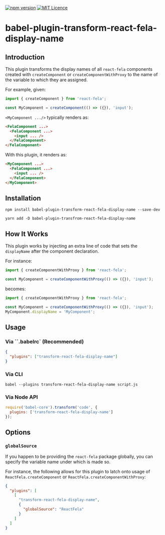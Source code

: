 [![npm version](https://badge.fury.io/js/babel-plugin-transform-react-fela-display-name.svg)](https://badge.fury.io/js/babel-plugin-transform-react-fela-display-name)
[![MIT Licence](https://badges.frapsoft.com/os/mit/mit.svg?v=103)](https://opensource.org/licenses/mit-license.php)

# babel-plugin-transform-react-fela-display-name

## Introduction

This plugin transforms the display names of all `react-fela` components created with `createComponent` or `createComponentWithProxy` to the name of the variable to which they are assigned.

For example, given:

```js
import { createComponent } from 'react-fela';

const MyComponent = createComponent(() => ({}), 'input');
```

`<MyComponent .../>` typically renders as:

```html
<FelaComponent ...>
  <FelaComponent ...>
    <input ... />
  </FelaComponent>
</FelaComponent>
```

With this plugin, it renders as:

```html
<MyComponent ...>
  <FelaComponent ...>
    <input ... />
  </FelaComponent>
</MyComponent>
```

## Installation

```
npm install babel-plugin-transform-react-fela-display-name --save-dev
```

```
yarn add -D babel-plugin-transfrom-react-fela-display-name
```

## How It Works

This plugin works by injecting an extra line of code that sets the `displayName` after the component declaration.

For instance:

```js
import { createComponentWithProxy } from 'react-fela';

const MyComponent = createComponentWithProxy(() => ({}), 'input');
```

becomes:

```js
import { createComponentWithProxy } from 'react-fela';

const MyComponent = createComponentWithProxy(() => ({}), 'input');
MyComponent.displayName = 'MyComponent';
```

## Usage

### Via ``.babelrc` (Recommended)

```json
{
  "plugins": ["transform-react-fela-display-name"]
}
```

### Via CLI

```shell
babel --plugins transform-react-fela-display-name script.js
```

### Via Node API

```js
require('babel-core').transform('code', {
  plugins: ['transform-react-fela-display-name']
});
```

## Options

### `globalSource`

If you happen to be providing the `react-fela` package globally, you can specify the variable name under which is made so.

For instance, the following allows for this plugin to latch onto usage of `ReactFela.createComponent` or `ReactFela.createComponentWithProxy`:

```json
{
  "plugins": [
    [
      "transform-react-fela-display-name",
      {
        "globalSource": "ReactFela"
      }
    ]
  ]
}
```
